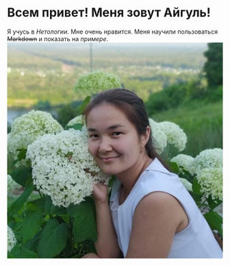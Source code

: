 # Всем привет! Меня зовут **Айгуль**!
Я учусь в *Нетологии*. Мне очень нравится.
Меня научили пользоваться ~~Markdown~~ и показать на _примере_.![alt text](я.jpg)